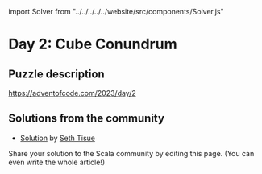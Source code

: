 import Solver from "../../../../../website/src/components/Solver.js"

# Day 2: Cube Conundrum

## Puzzle description

https://adventofcode.com/2023/day/2

## Solutions from the community

- [Solution](https://github.com/SethTisue/adventofcode/blob/main/2023/src/test/scala/Day02.scala) by [Seth Tisue](https://github.com/SethTisue)

Share your solution to the Scala community by editing this page. (You can even write the whole article!)
